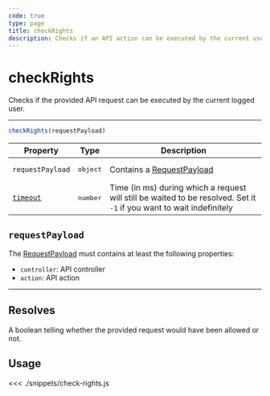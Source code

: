 ```yaml
---
code: true
type: page
title: checkRights
description: Checks if an API action can be executed by the current user
---
```


# checkRights

<SinceBadge version="Kuzzle 2.8.0"/>
<SinceBadge version="7.5.0"/>

Checks if the provided API request can be executed by the current logged user.

---

```js
checkRights(requestPayload)
```

| Property         | Type                         | Description                                                                                                           |
| ---------------- | ---------------------------- | --------------------------------------------------------------------------------------------------------------------- |
| `requestPayload` | <pre>object</pre>            | Contains a [RequestPayload](/core/2/api/payloads/request)                                                             |
| [`timeout`](/sdk/7/core-classes/kuzzle/query#timeout)  | <pre>number</pre>               | Time (in ms) during which a request will still be waited to be resolved. Set it `-1` if you want to wait indefinitely |

## `requestPayload`

The [RequestPayload](/core/2/api/payloads/request) must contains at least the following properties:

- `controller`: API controller
- `action`: API action

---

## Resolves

A boolean telling whether the provided request would have been allowed or not.

## Usage

<<< ./snippets/check-rights.js
